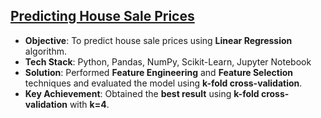 ## [Predicting House Sale Prices](https://github.com/thiago-cb/datascience/blob/master/Machine%20Learning/Predicting%20House%20Sale%20Prices/Predicting%20House%20Sale%20Prices.ipynb)
- **Objective**: To predict house sale prices using **Linear Regression** algorithm.
- **Tech Stack**: Python, Pandas, NumPy, Scikit-Learn, Jupyter Notebook
- **Solution**: Performed **Feature Engineering** and **Feature Selection** techniques and evaluated the model using **k-fold cross-validation**.
- **Key Achievement**: Obtained the **best result** using **k-fold cross-validation** with **k=4**.
